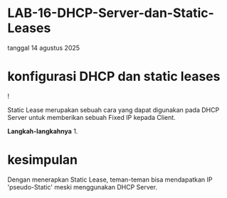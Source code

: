 # LAB-16-DHCP-Server-dan-Static-Leases
tanggal 14 agustus 2025

# konfigurasi DHCP dan static leases

!

Static Lease merupakan sebuah cara yang dapat digunakan pada DHCP Server untuk memberikan sebuah Fixed IP kepada Client.

**Langkah-langkahnya**
1.
# kesimpulan 
Dengan menerapkan Static Lease, teman-teman bisa mendapatkan IP 'pseudo-Static' meski menggunakan DHCP Server.
